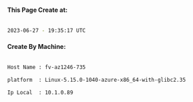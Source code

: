 
   
#### This Page Create at:

```bash

2023-06-27 - 19:35:17 UTC

```

#### Create By Machine:

```bash

Host Name : fv-az1246-735

platform  : Linux-5.15.0-1040-azure-x86_64-with-glibc2.35

Ip Local  : 10.1.0.89

```

